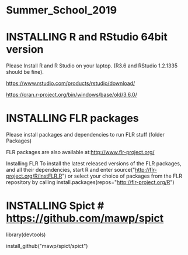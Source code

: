 # Summer_School_2019

# INSTALLING R and RStudio 64bit version ##
Please Install R and R Studio on your laptop. (R3.6 and RStudio 1.2.1335 should be fine).

https://www.rstudio.com/products/rstudio/download/

https://cran.r-project.org/bin/windows/base/old/3.6.0/

# INSTALLING FLR packages #
Please install packages and dependencies to run FLR stuff (folder Packages)

FLR packages are also available at:http://www.flr-project.org/

Installing FLR
To install the latest released versions of the FLR packages, and all their dependencies, start R and enter
source("http://flr-project.org/R/instFLR.R")
or select your choice of packages from the FLR repository by calling
install.packages(repos="http://flr-project.org/R") 


# INSTALLING Spict # https://github.com/mawp/spict

library(devtools)

install_github("mawp/spict/spict") 


